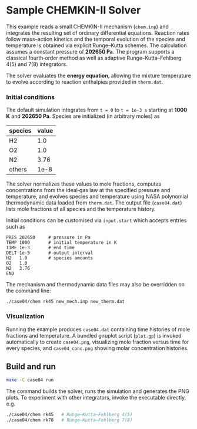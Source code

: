 # Sample CHEMKIN-II Solver

This example reads a small CHEMKIN-II mechanism (`chem.inp`) and integrates the
resulting set of ordinary differential equations.  Reaction rates follow
mass–action kinetics and the temporal evolution of the species and temperature
is obtained via explicit Runge–Kutta schemes.  The calculation assumes a
constant pressure of **202650 Pa**.  The program supports a classical
fourth‑order method as well as adaptive Runge–Kutta–Fehlberg 4(5) and 7(8)
integrators.

The solver evaluates the **energy equation**, allowing the mixture temperature
to evolve according to reaction enthalpies provided in `therm.dat`.

### Initial conditions

The default simulation integrates from `t = 0` to `t = 1e-3 s` starting at
**1000 K** and **202650 Pa**.  Species are initialized (in arbitrary moles) as

| species | value |
|---------|-------|
| H2      | 1.0   |
| O2      | 1.0   |
| N2      | 3.76  |
| others  | 1e-8  |

The solver normalizes these values to mole fractions, computes concentrations
from the ideal‑gas law at the specified pressure and temperature, and evolves
species and temperature using NASA polynomial thermodynamic data loaded from
`therm.dat`.  The output file (`case04.dat`) lists mole fractions of all
species and the temperature history.

Initial conditions can be customised via `input.start` which accepts entries such
as

```
PRES 202650     # pressure in Pa
TEMP 1000       # initial temperature in K
TIME 1e-3       # end time
DELT 1e-5       # output interval
H2   1.0        # species amounts
O2   1.0
N2   3.76
END
```

The mechanism and thermodynamic data files may also be overridden on the
command line:

```
./case04/chem rk45 new_mech.inp new_therm.dat
```

### Visualization

Running the example produces `case04.dat` containing time histories of mole
fractions and temperature.  A bundled gnuplot script (`plot.gp`) is invoked
automatically to create `case04.png`, visualizing mole fraction versus time for
every species, and `case04_conc.png` showing molar concentration histories.

## Build and run

```bash
make -C case04 run
```

The command builds the solver, runs the simulation and generates the PNG plots.
To experiment with other integrators, invoke the executable directly, e.g.

```bash
./case04/chem rk45   # Runge–Kutta–Fehlberg 4(5)
./case04/chem rk78   # Runge–Kutta–Fehlberg 7(8)
```
